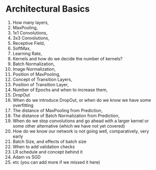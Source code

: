 # **Architectural Basics**

1. How many layers,
2. MaxPooling,
3. 1x1 Convolutions,
4. 3x3 Convolutions,
5. Receptive Field,
6. SoftMax,
7. Learning Rate,
8. Kernels and how do we decide the number of kernels?
9. Batch Normalization,
10. Image Normalization,
11. Position of MaxPooling,
12. Concept of Transition Layers,
13. Position of Transition Layer,
14. Number of Epochs and when to increase them,
15. DropOut
16. When do we introduce DropOut, or when do we know we have some overfitting
17. The distance of MaxPooling from Prediction,
18. The distance of Batch Normalization from Prediction,
19. When do we stop convolutions and go ahead with a larger kernel or some other alternative (which we have not yet covered)
20. How do we know our network is not going well, comparatively, very early
21. Batch Size, and effects of batch size
22. When to add validation checks
23. LR schedule and concept behind it
24. Adam vs SGD
25. etc (you can add more if we missed it here)